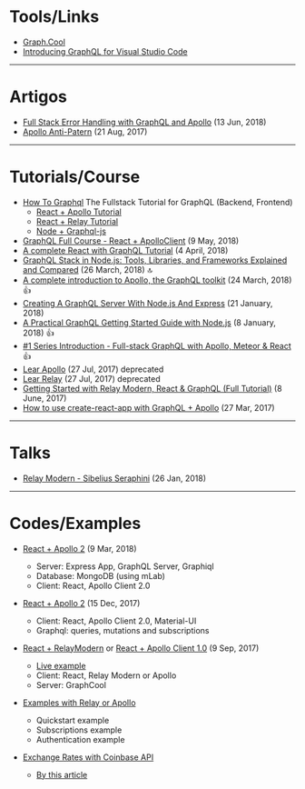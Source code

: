 # Tools/Links

- [Graph.Cool](http://www.graph.cool/cloud/)
- [Introducing GraphQL for Visual Studio Code](https://www.prisma.io/blog/vscode-thieghu7shoo/)

---

# Artigos

- [Full Stack Error Handling with GraphQL and Apollo](https://dev-blog.apollodata.com/full-stack-error-handling-with-graphql-apollo-5c12da407210) (13 Jun, 2018)
- [Apollo Anti-Patern](https://medium.com/entria/relay-apollo-anti-pattern-d9f4dea47738) (21 Aug, 2017)

---

# Tutorials/Course

- [How To Graphql](https://www.howtographql.com) The Fullstack Tutorial for GraphQL (Backend, Frontend)
    - [React + Apollo Tutorial](https://www.howtographql.com/react-apollo/0-introduction/)
    - [React + Relay Tutorial](https://www.howtographql.com/react-relay/0-introduction/)
    - [Node + Graphql-js](https://www.howtographql.com/graphql-js/0-introduction/)
- [GraphQL Full Course - React + ApolloClient](https://www.youtube.com/watch?v=ed8SzALpx1Q) (9 May, 2018)
- [A complete React with GraphQL Tutorial](https://www.robinwieruch.de/react-with-graphql-tutorial/) (4 April, 2018)
- [GraphQL Stack in Node.js: Tools, Libraries, and Frameworks Explained and Compared](https://www.moesif.com/blog/technical/graphql/GraphQL-Stack-Nodejs-Tools-Libraries-Frameworks-Explained-and-Compared/) (26 March, 2018) :top:
- [A complete introduction to Apollo, the GraphQL toolkit](https://medium.freecodecamp.org/a-complete-introduction-to-apollo-the-graphql-toolkit-83acab4b8143) (24 March, 2018) :thumbsup:
- [Creating A GraphQL Server With Node.js And Express](https://codingthesmartway.com/creating-a-graphql-server-with-node-js-and-express/) (21 January, 2018)
- [A Practical GraphQL Getting Started Guide with Node.js](https://scotch.io/tutorials/a-practical-graphql-getting-started-guide-with-nodejs) (8 January, 2018) :thumbsup:
- [#1 Series Introduction - Full-stack GraphQL with Apollo, Meteor & React](https://www.youtube.com/watch?v=m0TC5DcFHDY&list=PLLnpHn493BHFTDL9M1PKnxQwBwOZ8J-h4) :thumbsup:
- [Lear Apollo](https://www.learnapollo.com/) (27 Jul, 2017) deprecated
- [Lear Relay](https://www.learnrelay.org/) (27 Jul, 2017) deprecated
- [Getting Started with Relay Modern, React & GraphQL (Full Tutorial)](https://www.youtube.com/watch?v=XeALXh37WeU) (8 June, 2017)
- [How to use create-react-app with GraphQL + Apollo](https://blog.graph.cool/how-to-use-create-react-app-with-graphql-apollo-62e574617cff) (27 Mar, 2017)

---

# Talks

- [Relay Modern - Sibelius Seraphini](https://www.youtube.com/watch?v=cEqOs1tg_C0) (26 Jan, 2018)

---

# Codes/Examples

- [React + Apollo 2](https://github.com/gsans/todo-apollo-v2-react) (9 Mar, 2018)
    - Server: Express App, GraphQL Server, Graphiql
    - Database: MongoDB (using mLab)
    - Client: React, Apollo Client 2.0

- [React + Apollo 2](https://github.com/gsans/todo-apollo-v2-react) (15 Dec, 2017)
    - Client: React, Apollo Client 2.0, Material-UI
    - Graphql: queries, mutations and subscriptions

- [React + RelayModern](https://github.com/gsans/reactnext-instagram-relaymodern) or [React + Apollo Client 1.0](https://github.com/gsans/reactnext-instagram-apollo) (9 Sep, 2017)
    - [Live example](https://youtu.be/7v03BxWnygo?t=1022)
    - Client: React, Relay Modern or Apollo
    - Server: GraphCool

- [Examples with Relay or Apollo](https://github.com/graphcool-examples/react-graphql)
    - Quickstart example
    - Subscriptions example
    - Authentication example

- [Exchange Rates with Coinbase API](https://launchpad.graphql.com/v7mnw3m03)
    - [By this article](https://css-tricks.com/front-end-developers-guide-graphql)


